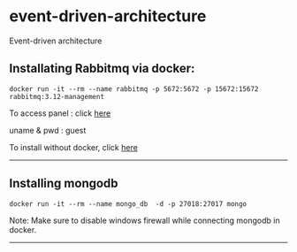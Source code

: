 # event-driven-architecture
Event-driven architecture

## Installating Rabbitmq via docker:
~~~
docker run -it --rm --name rabbitmq -p 5672:5672 -p 15672:15672 rabbitmq:3.12-management
~~~

To access panel : click [here](http://localhost:15672)

uname & pwd : guest

To install without docker, click [here](https://www.rabbitmq.com/download.html)

---

## Installing mongodb
~~~
docker run -it --rm --name mongo_db  -d -p 27018:27017 mongo
~~~

Note: Make sure to disable windows firewall while connecting mongodb in docker.

---